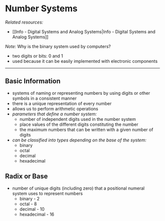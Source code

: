 # Number Systems

*Related resources:*

- [[Info - Digital Systems and Analog Systems|Info - Digital Systems and Analog Systems]]

*Note:* Why is the binary system used by computers?

- two digits or bits: 0 and 1
- used because it can be easily implemented with electronic components

---

## Basic Information

- systems of naming or representing numbers by using digits or other symbols in a consistent manner
- there is a unique representation of every number
- allows us to perform arithmetic operations
- *parameters that define a number system:*
	- number of independent digits used in the number system
	- place values of the different digits constituting the number
	- the maximum numbers that can be written with a given number of digits
- *can be classified into types depending on the base of the system:*
	- binary
	- octal
	- decimal
	- hexadecimal

## Radix or Base

- number of unique digits (including zero) that a positional numeral system uses to represent numbers
	- binary - 2
	- octal - 8
	- decimal - 10
	- hexadecimal - 16
